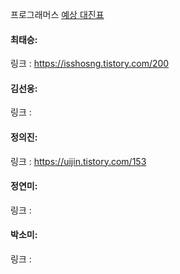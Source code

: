 프로그래머스 [예상 대진표](https://school.programmers.co.kr/learn/courses/30/lessons/12985)<br>

#### 최태승: 
링크 : https://isshosng.tistory.com/200

#### 김선웅:
링크 : 

#### 정의진: 
링크 : https://uijin.tistory.com/153

#### 정연미: 
링크 :

#### 박소미: 
링크 : 
